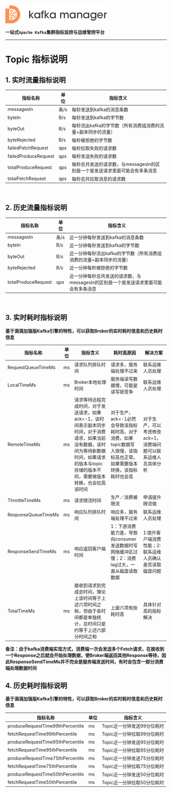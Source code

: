 ![kafka-manager-logo](docs/assets/images/common/logo_name.png)

**一站式`Apache Kafka`集群指标监控与运维管控平台**

---

# Topic 指标说明

## 1. 实时流量指标说明


| 指标名称|  单位| 指标含义|
|-- |---- |---|
| messagesIn| 条/s   | 每秒发送到kafka的消息条数  |
| byteIn| B/s               | 每秒发送到kafka的字节数   |
| byteOut| B/s              | 每秒流出kafka的字节数（所有消费组消费的流量+副本同步的流量） |
| byteRejected| B/s         | 每秒被拒绝的字节数    |
| failedFetchRequest| qps   | 每秒拉取失败的请求数     |
| failedProduceRequest| qps | 每秒发送失败的请求数    |
| totalProduceRequest| qps  | 每秒总共发送的请求数，与messagesIn的区别是一个是发送请求里面可能会有多条消息  |
| totalFetchRequest| qps    | 每秒总共拉取消息的请求数   |

&nbsp;

## 2. 历史流量指标说明

| 指标名称|  单位| 指标含义|
|-- |---- |---|
| messagesIn| 条/s   | 近一分钟每秒发送到kafka的消息条数  |
| byteIn| B/s               | 近一分钟每秒发送到kafka的字节数   |
| byteOut| B/s              | 近一分钟每秒流出kafka的字节数（所有消费组消费的流量+副本同步的流量） |
| byteRejected| B/s         | 近一分钟每秒被拒绝的字节数    |
| totalProduceRequest| qps  | 近一分钟每秒总共发送的请求数，与messagesIn的区别是一个是发送请求里面可能会有多条消息  |

&nbsp;

## 3. 实时耗时指标说明

**基于滴滴加强版Kafka引擎的特性，可以获取Broker的实时耗时信息和历史耗时信息**

| 指标名称| 单位   | 指标含义  | 耗时高原因    | 解决方案|
|-- |-- |-- |-- |--|                                                 
| RequestQueueTimeMs| ms  | 请求队列排队时间                                             | 请求多，服务端处理不过来                                     | 联系运维人员处理                                          |
| LocalTimeMs| ms         | Broker本地处理时间                                           | 服务端读写数据慢，可能是读写锁竞争                           | 联系运维人员处理                                          |
| RemoteTimeMs| ms        | 请求等待远程完成时间，对于发送请求，如果ack=-1，该时间表示副本同步时间，对于消费请求，如果当前没有数据，该时间为等待新数据时间，如果请求的版本与topic存储的版本不同，需要做版本转换，也会拉高该时间 | 对于生产，ack=-1必然会导致该指标耗时高，对于消费，如果topic数据写入很慢，该指标高也正常。如果需要版本转换，该指标耗时也会高 | 对于生产，可以考虑修改ack=1，消费端问题可以联系运维人员具体分析 |
| ThrottleTimeMs| ms      | 请求限流时间                                                 | 生产／消费被限流                                             | 申请提升限流值                                               |
| ResponseQueueTimeMs| ms | 响应队列排队时间                                             | 响应多，服务端处理不过来                                     | 联系运维人员处理                                          |
| ResponseSendTimeMs| ms  | 响应返回客户端时间                                           | 1：下游消费能力差，导致向consumer发送数据时写网络缓冲区过慢；2：消费lag过大，一直从磁盘读取数据 | 1:提升客户端消费性能；2: 联系运维人员确认是否读取磁盘问题 |
| TotalTimeMs| ms         | 接收到请求到完成总时间，理论上该时间等于上述六项时间之和，但由于各时间都是单独统计，总时间只是约等于上述六部分时间之和 | 上面六项有些耗时高                                           | 具体针对高的指标解决                                         |

**备注：由于kafka消费端实现方式，消费端一次会发送多个Fetch请求，在接收到一个Response之后就会开始处理数据，使Broker端返回其他Response等待，因此ResponseSendTimeMs并不完全是服务端发送时间，有时会包含一部分消费端处理数据时间**

## 4. 历史耗时指标说明

**基于滴滴加强版Kafka引擎的特性，可以获取Broker的实时耗时信息和历史耗时信息**

| 指标名称|  单位| 指标含义|
|-- | ---- |---|
| produceRequestTime99thPercentile|ms|Topic近一分钟发送99分位耗时|
| fetchRequestTime99thPercentile|ms|Topic近一分钟拉取99分位耗时|
| produceRequestTime95thPercentile|ms|Topic近一分钟发送95分位耗时|
| fetchRequestTime95thPercentile|ms|Topic近一分钟拉取95分位耗时|
| produceRequestTime75thPercentile|ms|Topic近一分钟发送75分位耗时|
| fetchRequestTime75thPercentile|ms|Topic近一分钟拉取75分位耗时|
| produceRequestTime50thPercentile|ms|Topic近一分钟发送50分位耗时|
| fetchRequestTime50thPercentile|ms|Topic近一分钟拉取50分位耗时|

